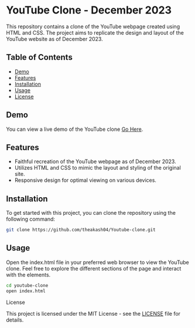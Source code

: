 # YouTube Clone - December 2023

This repository contains a clone of the YouTube webpage created using HTML and CSS. The project aims to replicate the design and layout of the YouTube website as of December 2023.

## Table of Contents

- [Demo](#demo)
- [Features](#features)
- [Installation](#installation)
- [Usage](#usage)
- [License](#license)

## Demo

You can view a live demo of the YouTube clone [Go Here](https://youtube-clone-kohl-iota.vercel.app/).

## Features

- Faithful recreation of the YouTube webpage as of December 2023.
- Utilizes HTML and CSS to mimic the layout and styling of the original site.
- Responsive design for optimal viewing on various devices.

## Installation

To get started with this project, you can clone the repository using the following command:

```bash
git clone https://github.com/theakash04/Youtube-clone.git
```

## Usage

Open the index.html file in your preferred web browser to view the YouTube clone. Feel free to explore the different sections of the page and interact with the elements.

```bash
cd youtube-clone
open index.html
```

License

This project is licensed under the MIT License - see the [LICENSE](LICENSE) file for details.